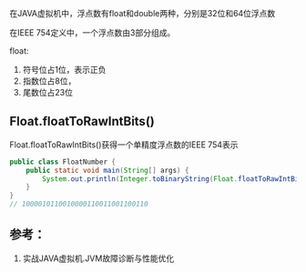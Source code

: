 

在JAVA虚拟机中，浮点数有float和double两种，分别是32位和64位浮点数

在IEEE 754定义中，一个浮点数由3部分组成。

float:

1. 符号位占1位，表示正负
2. 指数位占8位，
3. 尾数位占23位

## Float.floatToRawIntBits()

Float.floatToRawIntBits()获得一个单精度浮点数的IEEE 754表示


```java
public class FloatNumber {
    public static void main(String[] args) {
        System.out.println(Integer.toBinaryString(Float.floatToRawIntBits(100.2f)));
    }
}
// 1000010110010000110011001100110
```

## 参考：

1. 实战JAVA虚拟机.JVM故障诊断与性能优化
